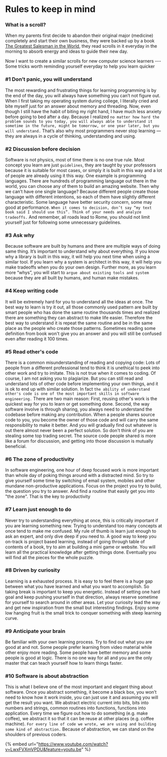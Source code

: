 # Rules to keep in mind

### What is a scroll?

When my parents first decide to abandon their original major \(medicine\) completely and start their own business, they were backed up by a book [The Greatest Salesman in the World](https://www.amazon.com/Greatest-Salesman-World-Og-Mandino-ebook/dp/B004G8PIQ8), they read scrolls in it everyday in the morning to absorb energy and ideas to guide their new day.

Now I want to create a similar scrolls for new computer science learners --- Some tricks worth reminding yourself everyday to help you learn quicker

### \#1 Don’t panic, you will understand

The most rewarding and frustrating things for learning programming is by the end of the day, you will always have something you can’t not figure out. When I first taking my operating system during college, I literally cried and bite myself just for an answer about memory and threading. Now, even though I still have the habit of biting my right hand, I have much less anxiety before going to bed after a day. Because I realized `no matter how hard the problem sounds to you today, you will always able to understand it sometime in the future, might be tomorrow, or one year later, but you will understand.` That’s also why most programmers never stop learning — they are always in a cycle of thinking, understanding and using.

### \#2 Discussion before decision

Software is not physics, most of time there is no one true rule. Most concept you learn are just `guidelines`, they are taught by your professors because it is suitable for most cases, or simply it is built in this way and a lot of people are already using it this way. One example is programming languages. There are hundreds of programming language out there in the world, you can choose any of them to build an amazing website. Then why we can’t have one single language? Because different people create those language with different intentions, so each of them have slightly different characteristic. Some language have better security concern, some may good at performance. `When it comes to decision, don’t say “my text book said I should use this”. Think of your needs and analyze tradeoffs.` And remember, all roads lead to Rome, you should not limit yourself just for following some unnecessary guidelines.

### \#3 Ask why

Because software are built by humans and there are multiple ways of doing same thing. It’s important to understand why about everything. If you know why a library is built in this way, it will help you next time when using a similar tool. If you learn why a system is architect in this way, it will help you make tradeoffs when you do your own design. Further more, as you learn more “whys”, you will start to `argue about existing tools and system` because they are all built by humans, and human make mistakes.

### \#4 Keep writing code

It will be extremely hard for you to understand all the ideas at once. The best way to learn is try it out, all those commonly used pattern are built by smart people who has done the same routine thousands times and realized there are something they can abstract to make life easier. Therefore the best way to understand it is repeat the same routine and be in the same place as the people who create those patterns. Sometimes reading some definition from book won't give you an answer and you will still be confused even after reading it 100 times.

### \#5 Read other's code

There is a common misunderstanding of reading and copying code: Lots of people from a different professional tend to think it is unethical to peek into other work and try to imitate. This is not true when it comes to coding. Of course, I am not asking you to plagiarize. But you can still read and understand lots of other code before implementing your own things, and it is ok to end up with similar solution. In fact `the ability of understand other's code is one of the most important skills in software engineering.` There are two main reason: First, reusing other's work is the quickest way for you to learn or get something done. Second, the way software involve is through sharing, you always need to understand the codebase before making any contribution. When a people shares source code to you, you become the owner of those code and will carry the same responsibility to make it better. And you will gradually find out whatever is out there almost never been a perfect solution. So don't think of you are stealing some top trading secret. The source code people shared is more like a forum for discussion, and getting into those discussion is mutually beneficial.

### \#6 The zone of productivity

In software engineering, one hour of deep focused work is more important than whole day of poking things around with a distracted mind. So try to give yourself some time by switching of email system, mobiles and other mundane non-productive applications. Focus on the project you try to build, the question you try to answer. And find a routine that easily get you into "the zone". That is the key to productivity

### \#7 Learn just enough to do

Never try to understanding everything at once, this is critically important if you are learning something new. Trying to understand too many concepts at once tend to make me confused. My rule of thumb is learn just enough to ask an expert, and only dive deep if you need to. A good way to keep you on-track is project based learning, instead of going through table of contents of a book, try to aim at building a mini game or website. You will learn all the practical knowledge after getting things done. Eventually you will find all the pieces for the whole puzzle.

### \#8 Driven by curiosity

Learning is a exhausted process. It is easy to to feel there is a huge gap between what you have learned and what you want to accomplish. So taking break is important to keep you energetic. Instead of setting one hard goal and keep pushing yourself in that direction, always reserve sometime for yourself to search around in other areas. Let your curiosity lead the way and get new inspiration from the small but interesting findings. Enjoy some low hanging fruit is the small trick to conquer something with steep learning curve.

### \#9 Anticipate your brain

Be familiar with your own learning process. Try to find out what you are good at and not. Some people prefer learning from video material while other enjoy more reading. Some people have better memory and some people is good at logic. There is no one way for all and you are the only master that can teach yourself how to learn things faster.

### \#10 Software is about abstraction

This is what I believe one of the most important and elegant thing about software. Once you abstract something, it become a black box, you won’t need to know how it work inside, you can just use it and assuming you will get the result you want. We abstract electric current into bits, bits into numbers and strings, common routines into functions, functions into application. Every time we figure out how to do something \(e.g. make coffee\), we abstract it so that it can be reuse at other places \(e.g. coffee machine\). `For every line of code we wrote, we are using and building some kind of abstraction.` Because of abstraction, we can stand on the shoulders of previous coders.





{% embed url="https://www.youtube.com/watch?v=LwxFVXmVPDU&feature=youtu.be" %}



